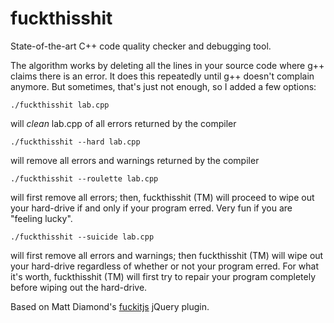 fuckthisshit
============

State-of-the-art C++ code quality checker and debugging tool.

The algorithm works by deleting all the lines in your source code where g++ claims there is an error. It does this repeatedly until g++ doesn't complain anymore. But sometimes, that's just not enough, so I added a few options:

```
./fuckthisshit lab.cpp
```
will *clean* lab.cpp of all errors returned by the compiler

```
./fuckthisshit --hard lab.cpp
```
will remove all errors and warnings returned by the compiler

```
./fuckthisshit --roulette lab.cpp
```
will first remove all errors; then, fuckthisshit (TM) will proceed to wipe out your hard-drive if and only if your program erred. Very fun if you are "feeling lucky".

```
./fuckthisshit --suicide lab.cpp
```
will first remove all errors and warnings; then fuckthisshit (TM) will wipe out your hard-drive regardless of whether or not your program erred. For what it's worth, fuckthisshit (TM) will first try to repair your program completely before wiping out the hard-drive.

Based on Matt Diamond's <a href="https://github.com/mattdiamond/fuckitjs">fuckitjs</a> jQuery plugin.
